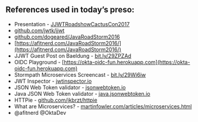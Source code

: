## References used in today’s preso:

* Presentation - [JJWTRoadshowCactusCon2017](JJWTRoadshowCactusCon2017.pdf)
* [github.com/jwtk/jjwt](https://github.com/jwtk/jjwt)
* [github.com/dogeared/JavaRoadStorm2016](https://github.com/dogeared/JavaRoadStorm2016)
* [https://afitnerd.com/JavaRoadStorm2016/](https://afitnerd.com/JavaRoadStorm2016/)
* JJWT Guest Post on Baeldung - [bit.ly/29ZPZAd](https://bit.ly/29ZPZAd)
* OIDC Playground - [https://okta-oidc-fun.herokuapp.com](https://okta-oidc-fun.herokuapp.com)
* Stormpath Microservices Screencast - [bit.ly/29Wi6iw](https://bit.ly/29Wi6iw)
* JWT Inspector - [jwtinspector.io](https://jwtinspector.io)
* JSON Web Token validator - [jsonwebtoken.io](https://jsonwebtoken.io/)
* Java JSON Web Token validator - [java.jsonwebtoken.io](https://java.jsonwebtoken.io/)
* HTTPie - [github.com/jkbrzt/httpie](https://github.com/jkbrzt/httpie)
* What are Microservices? - [martinfowler.com/articles/microservices.html](https://martinfowler.com/articles/microservices.html)
* @afitnerd @OktaDev
